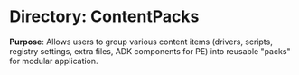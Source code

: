 # Directory: ContentPacks

**Purpose**: Allows users to group various content items (drivers, scripts, registry settings, extra files, ADK components for PE) into reusable "packs" for modular application.
